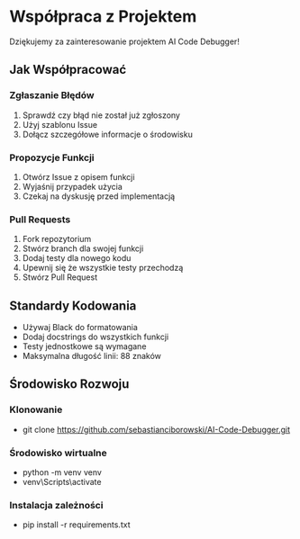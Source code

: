 ﻿# Współpraca z Projektem

Dziękujemy za zainteresowanie projektem AI Code Debugger!

## Jak Współpracować

### Zgłaszanie Błędów
1. Sprawdź czy błąd nie został już zgłoszony
2. Użyj szablonu Issue
3. Dołącz szczegółowe informacje o środowisku

### Propozycje Funkcji
1. Otwórz Issue z opisem funkcji
2. Wyjaśnij przypadek użycia
3. Czekaj na dyskusję przed implementacją

### Pull Requests
1. Fork repozytorium
2. Stwórz branch dla swojej funkcji
3. Dodaj testy dla nowego kodu
4. Upewnij się że wszystkie testy przechodzą
5. Stwórz Pull Request

## Standardy Kodowania
- Używaj Black do formatowania
- Dodaj docstrings do wszystkich funkcji
- Testy jednostkowe są wymagane
- Maksymalna długość linii: 88 znaków

## Środowisko Rozwoju
### Klonowanie
- git clone https://github.com/sebastianciborowski/AI-Code-Debugger.git

### Środowisko wirtualne
- python -m venv venv
- venv\Scripts\activate

### Instalacja zależności
- pip install -r requirements.txt